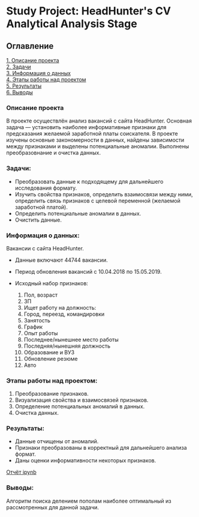 # Study Project: HeadHunter's CV Analytical Analysis Stage 

## Оглавление  
[1. Описание проекта](.README.md#Описание-проекта)  
[2. Задачи](.README.md#Задачи)  
[3. Информация о данных](.README.md#Информация-о-данных)  
[4. Этапы работы над проектом](.README.md#Этапы-работы-над-проектом)  
[5. Результаты](.README.md#Результаты)    
[6. Выводы](.README.md#Выводы) 

### Описание проекта    
В проекте осуществлён анализ вакансий с сайта HeadHunter. Основная задача &mdash; установить наиболее информативные признаки для предсказания желаемой заработной платы соискателя. В проекте изучены основные закономерности в данных, найдены зависимости между признаками и выделены потенциальные аномалии. Выполнены преобразовнание и очистка данных.  

### Задачи:
* Преобразовать данные к подходящему для дальнейшего исследования формату. 
* Изучить свойства признаков, определить взаимосвязи между ними, определить связь признаков с целевой переменной (желаемой заработной платой).
* Определить потенциальные аномалии в данных.
* Очистить данные.

### Информация о данных:
Вакансии с сайта HeadHunter.
 
* Данные включают 44744 вакансии.

* Период  обновления вакансий с 10.04.2018 по 15.05.2019.

* Исходный набор признаков:
    1. Пол, возраст
    2. ЗП
    3. Ищет работу на должность:
    4. Город, переезд, командировки
    5. Занятость
    6. График
    7. Опыт работы
    8. Последнее/нынешнее место работы
    9. Последняя/нынешняя должность
    10. Образование и ВУЗ
    11. Обновление резюме
    12. Авто


### Этапы работы над проектом:
1. Преобразование признаков.
2. Визуализация свойства и взаимосвязей признаков.
3. Определение потенциальных аномалий в данных.
4. Очистка данных.


### Результаты:  
* Данные отчищены от аномалий.
* Признаки преобразованы в корректный для дальнейшего анализа формат.
* Даны оценки информативности некоторых признаков.

[Отчёт ipynb](https://github.com/ArtSmirnovCH/Study-Project-Resume-analysis-from-HeadHunter/blob/master/Notebook.ipynb)

### Выводы:  
Алгоритм поиска делением пополам наиболее оптимальный из рассмотренных для данной задачи.
